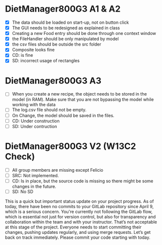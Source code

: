 # DietManager800G3 A1 & A2

- [x] The data should be loaded on start-up, not on button click
- [x] The GUI needs to be redesigned as explained in class
- [x] Creating a new Food entry should be done through one context window
- [x] the FileHandler should be only manipulated by model
- [x] the csv files should be outside the src folder
- [x] Composite looks fine
- [x] CD: is fine
- [x] SD: incorrect usage of rectangles

# DietManager800G3 A3

- [ ] When you create a new recipe, the object needs to be stored in the model (in RAM). Make sure that you are not bypassing the model while working with the data
- [ ] The log.csv file should not be empty.
- [ ] On Change, the model should be saved in the files.
- [ ] CD: Under construction
- [ ] SD: Under contruction 

# DietManager800G3 V2 (W13C2 Check)
- [ ] All group members are missing except Felicio
- [ ] SRC: Not implemented. 
- [ ] CD: Is in place, but the source code is missing so there might be some changes in the future.
- [ ] SD: No SD

This is a quick but important status update on your project progress. As of today, there have been no commits to your GitLab repository since April 9, which is a serious concern. You're currently not following the GitLab flow, which is essential not just for version control, but also for transparency and collaboration within the team and with your instructor. 
That’s not acceptable at this stage of the project. Everyone needs to start committing their changes, pushing updates regularly, and using merge requests. Let’s get back on track immediately. 
Please commit your code starting with today.


